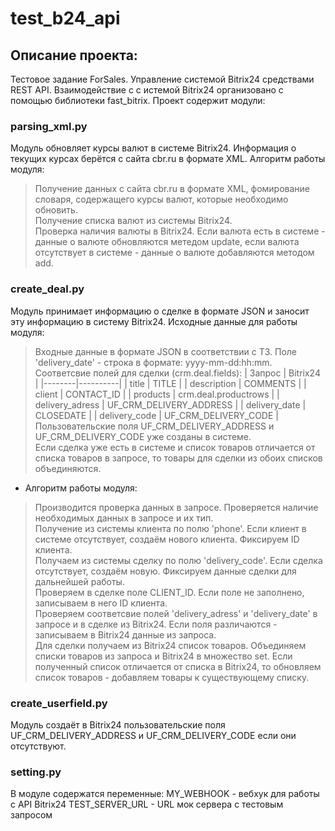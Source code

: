 # test_b24_api
## Описание проекта:
Тестовое задание ForSales. Управление системой Bitrix24 средствами REST API. Взаимодействие с с истемой Bitrix24 организовано с помощью библиотеки fast_bitrix. Проект содержит модули:
### parsing_xml.py
Модуль обновляет курсы валют в системе Bitrix24. Информация о текущих курсах берётся с сайта cbr.ru в формате XML.  Алгоритм работы модуля:
> Получение данных с сайта cbr.ru в формате XML, фомирование словаря, содержащего курсы валют, которые необходимо обновить.  
> Получение списка валют из системы Bitrix24.  
> Проверка наличия валюты в Bitrix24. Если валюта есть в системе - данные о валюте обновляются метедом update, если валюта отсутствует в системе - данные о валюте добавляются методом add.  
### create_deal.py
Модуль принимает информацию о сделке в формате JSON и заносит эту информацию в систему Bitrix24. Исходные данные для работы модуля:
> Входные данные в формате JSON в соответствии с ТЗ. Поле 'delivery_date' - строка в формате: yyyy-mm-dd:hh:mm.  
> Соответсвие полей для сделки (crm.deal.fields):
| Запрос | Bitrix24 |
|--------|----------|
| title | TITLE |
| description | COMMENTS |
| client | CONTACT_ID |
| products | crm.deal.productrows |
| delivery_adress | UF_CRM_DELIVERY_ADDRESS |
| delivery_date | CLOSEDATE |
| delivery_code | UF_CRM_DELIVERY_CODE |
> Пользовательские поля UF_CRM_DELIVERY_ADDRESS и UF_CRM_DELIVERY_CODE уже созданы в системе.  
> Если сделка уже есть в системе и список товаров отличается от списка товаров в запросе, то товары для сделки из обоих списков объединяются.  
* Алгоритм работы модуля:
> Производится проверка данных в запросе. Проверяется наличие необходимых данных в запросе и их тип.  
> Получение из системы клиента по полю 'phone'. Если клиент в системе отсутствует, создаём нового клиента. Фиксируем ID клиента.  
>Получаем из системы сделку по полю 'delivery_code'. Если сделка отсутствует, создаём новую. Фиксируем данные сделки для дальнейшей работы.  
>Проверяем в сделке поле CLIENT_ID. Если поле не заполнено, записываем в него ID клиента.  
>Проверяем соответсвие полей 'delivery_adress' и 'delivery_date' в запросе и в сделке из Bitrix24. Если поля различаются - записываем в Bitrix24 данные из запроса.  
>Для сделки получаем из Bitrix24 список товаров. Объединяем списки товаров из запроса и Bitrix24 в множество set. Если полученный список отличается от списка в Bitrix24, то обновляем список товаров - добавляем товары к существующему списку.  
### create_userfield.py
Модуль создаёт в Bitrix24 пользовательские поля UF_CRM_DELIVERY_ADDRESS и UF_CRM_DELIVERY_CODE если они отсутствуют.  
### setting.py
В модуле содержатся переменные:
MY_WEBHOOK - вебхук для работы с API Bitrix24
TEST_SERVER_URL - URL мок сервера с тестовым запросом